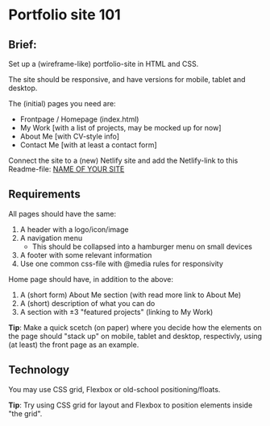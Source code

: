# Portfolio site 101

## Brief:
Set up a (wireframe-like) portfolio-site in HTML and CSS.

The site should be responsive, and have versions for mobile, tablet and desktop.

The (initial) pages you need are:

* Frontpage / Homepage (index.html)
* My Work [with a list of projects, may be mocked up for now]
* About Me [with CV-style info]
* Contact Me [with at least a contact form]

Connect the site to a (new) Netlify site and add the Netlify-link to this Readme-file: [NAME OF YOUR SITE](URL-TO-YOUR-SITE)

## Requirements

All pages should have the same: 
1. A header with a logo/icon/image
2. A navigation menu
    * This should be collapsed into a hamburger menu on small devices
3. A footer with some relevant information
4. Use one common css-file with @media rules for responsivity

Home page should have, in addition to the above:
1. A (short form) About Me section (with read more link to About Me)
2. A (short) description of what you can do
3. A section with ±3 "featured projects" (linking to My Work)

**Tip**: Make a quick scetch (on paper) where you decide how the elements on the page should "stack up" on mobile, tablet and desktop, respectivly, using (at least) the front page as an example.

## Technology

You may use CSS grid, Flexbox or old-school positioning/floats. 

**Tip**: Try using CSS grid for layout and Flexbox to position elements inside "the grid".
